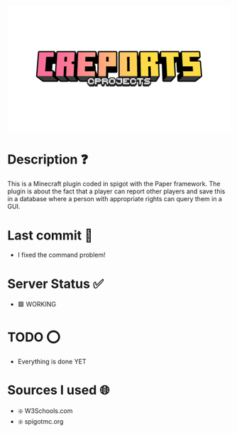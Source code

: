 ![alt text](logo.png)

# Description ❓

This is a Minecraft plugin coded in spigot with the Paper framework. The plugin is about the fact that a player can report other players and save this in a database where a person with appropriate rights can query them in a GUI.

# Last commit 💯

- I fixed the command problem!

# Server Status ✅

- 🟩 WORKING

# TODO ⭕

- Everything is done YET

# Sources I used 🌐

- ❇️ W3Schools.com
- ❇️ spigotmc.org